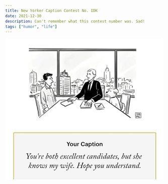 ```yaml
---
title: New Yorker Caption Contest No. IDK
date: 2021-12-30
description: Can't remember what this contest number was. Sad!
tags: ["humor", "life"]
---
```

<img src="/img/newyorkeridk.jpg">